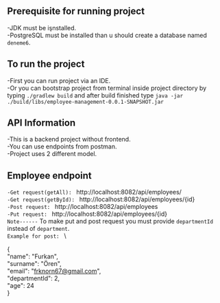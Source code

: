 ## Prerequisite for running project
-JDK must be işnstalled.\
-PostgreSQL must be installed than u should create a database named `deneme6`.

## To run the project 
-First you can run project via an IDE.\
-Or you can bootstrap project from terminal inside project directory by typing `./gradlew build` and after build finished type `java -jar ./build/libs/employee-management-0.0.1-SNAPSHOT.jar`

## API Information
-This is a backend project without frontend.\
-You can use endpoints from postman.\
-Project uses 2 different model.

## Employee endpoint
`-Get request(getAll): ` http://localhost:8082/api/employees/ \
`-Get request(getById): ` http://localhost:8082/api/employees/{id} \
`-Post request: ` http://localhost:8082/api/employees \
`-Put request: ` http://localhost:8082/api/employees/{id} \
`Note------` To make put and post request you must provide `departmentId` instead of `department`.\
`Example for post: ` \     

{\
        "name": "Furkan",\
        "surname": "Ören",\
        "email": "frknorn67@gmail.com",\
        "departmentId": 2,\
        "age": 24\
}


